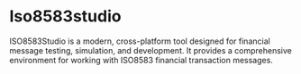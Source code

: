 # Iso8583studio
ISO8583Studio is a modern, cross-platform tool designed for financial message testing, simulation, and development. It provides a comprehensive environment for working with ISO8583 financial transaction messages.
